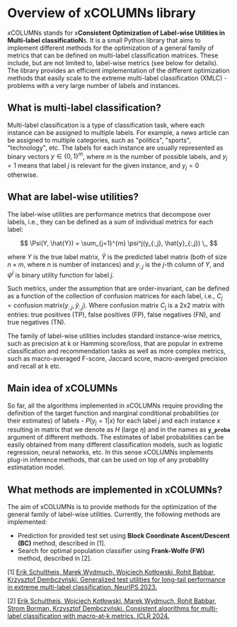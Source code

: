 # Overview of xCOLUMNs library

xCOLUMNs stands for x**Consistent Optimization of Label-wise Utilities in Multi-label classificatioN**s.
It is a small Python library that aims to implement different methods for the optimization of a general family of
metrics that can be defined on multi-label classification matrices.
These include, but are not limited to, label-wise metrics (see below for details).
The library provides an efficient implementation of the different optimization methods that easily scale to the extreme multi-label classification (XMLC) - problems with a very large number of labels and instances.


## What is multi-label classification?

Multi-label classification is a type of classification task, where each instance can be assigned to multiple labels.
For example, a news article can be assigned to multiple categories, such as "politics", "sports", "technology", etc.
The labels for each instance are usually represented as binary vectors $y \in \{0, 1\}^m$, where $m$ is the number of possible labels, and $y_j = 1$ means that label $j$ is relevant for the given instance, and $y_j = 0$ otherwise.


## What are label-wise utilities?

The label-wise utilities are performance metrics that decompose over labels, i.e., they can be defined as a sum of individual metrics for each label:

$$
    \Psi(Y, \hat{Y}) = \sum_{j=1}^{m} \psi^j(y_{:,j}, \hat{y}_{:,j}) \,,
$$

where $Y$ is the true label matrix, $\hat{Y}$ is the predicted label matrix (both of size $n \times m$, where $n$ is number of instances) and $y_{:,j}$ is the $j$-th column of $Y$, and $\psi^j$ is binary utility function for label $j$.

Such metrics, under the assumption that are order-invariant, can be defined as a function of the collection of confusion matrices for each label, i.e., $C_j = \text{confusion matrix}(y_{:,j}, \hat{y}_{:,j})$.
Where confusion matrix $C_j$ is a 2x2 matrix with entries: true positives (TP), false positives (FP), false negatives (FN), and true negatives (TN).

The family of label-wise utilities includes standard instance-wise metrics, such as precision at k or Hamming score/loss, that are popular in extreme classification and recommendation tasks as well as more complex metrics, such as
macro-averaged F-score, Jaccard score, macro-averged precision and recall at k etc.


## Main idea of xCOLUMNs

So far, all the algorithms implemented in xCOLUMNs require providing the definition of the target function and marginal conditional probabilities (or their estimates) of labels - $P(y_{j} = 1 | x)$
for each label $j$ and each instance $x$ resulting in matrix that we denote as $H$ (large $\eta$) and in the names as **`y_proba`** argument of different methods.
The estimates of label probabilities can be easily obtained from many different classification models, such as logistic regression, neural networks, etc.
In this sense xCOLUMNs implements plug-in inference methods, that can be used on top of any probablity estimatation model.


## What methods are implemented in xCOLUMNs?

The aim of xCOLUMNs is to provide methods for the optimization of the general family of label-wise utilities. Currently, the following methods are implemented:

- Prediction for provided test set using **Block Coordinate Ascent/Descent (BC)** method, described in [1].
- Search for optimal population classifier using **Frank-Wolfe (FW)** method, described in [2].

[1] [Erik Schultheis, Marek Wydmuch, Wojciech Kotłowski, Rohit Babbar, Krzysztof Dembczyński. Generalized test utilities for long-tail performance in extreme multi-label classification. NeurIPS 2023.](https://arxiv.org/abs/2311.05081)

[2] [Erik Schultheis, Wojciech Kotłowski, Marek Wydmuch, Rohit Babbar, Strom Borman, Krzysztof Dembczyński. Consistent algorithms for multi-label classification with macro-at-k metrics. ICLR 2024.](https://arxiv.org/abs/2401.16594)
